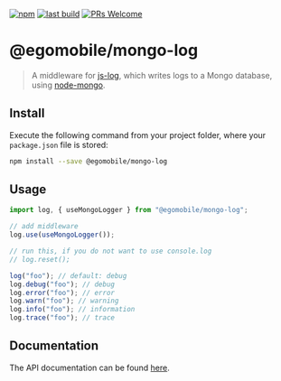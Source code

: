 [![npm](https://img.shields.io/npm/v/@egomobile/mongo-log.svg)](https://www.npmjs.com/package/@egomobile/mongo-log)
[![last build](https://img.shields.io/github/workflow/status/egomobile/mongo-log/Publish)](https://github.com/egomobile/mongo-log/actions?query=workflow%3APublish)
[![PRs Welcome](https://img.shields.io/badge/PRs-welcome-brightgreen.svg?style=flat-square)](https://github.com/egomobile/mongo-log/pulls)

# @egomobile/mongo-log

> A middleware for [js-log](https://github.com/egomobile/js-log), which writes logs to a Mongo database, using [node-mongo](https://github.com/egomobile/node-mongo).

## Install

Execute the following command from your project folder, where your `package.json` file is stored:

```bash
npm install --save @egomobile/mongo-log
```

## Usage

```typescript
import log, { useMongoLogger } from "@egomobile/mongo-log";

// add middleware
log.use(useMongoLogger());

// run this, if you do not want to use console.log
// log.reset();

log("foo"); // default: debug
log.debug("foo"); // debug
log.error("foo"); // error
log.warn("foo"); // warning
log.info("foo"); // information
log.trace("foo"); // trace
```

## Documentation

The API documentation can be found [here](https://egomobile.github.io/mongo-log/).
